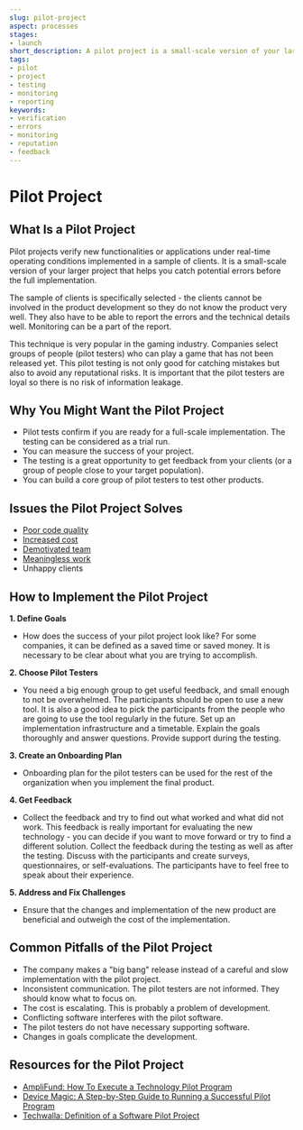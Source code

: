 ```yaml
---
slug: pilot-project
aspect: processes
stages:
- launch
short_description: A pilot project is a small-scale version of your larger project that helps you catch potential errors before the full implementation.
tags:
- pilot
- project
- testing
- monitoring
- reporting
keywords:
- verification
- errors
- monitoring
- reputation
- feedback
---
```

# Pilot Project
## What Is a Pilot Project

Pilot projects verify new functionalities or applications under real-time operating conditions implemented in a sample of clients. It is a small-scale version of your larger project that helps you catch potential errors before the full implementation.

The sample of clients is specifically selected - the clients cannot be involved in the product development so they do not know the product very well. They also have to be able to report the errors and the technical details well. Monitoring can be a part of the report.

This technique is very popular in the gaming industry. Companies select groups of people (pilot testers) who can play a game that has not been released yet. This pilot testing is not only good for catching mistakes but also to avoid any reputational risks. It is important that the pilot testers are loyal so there is no risk of information leakage.

## Why You Might Want the Pilot Project

- Pilot tests confirm if you are ready for a full-scale implementation. The testing can be considered as a trial run.
- You can measure the success of your project.
- The testing is a great opportunity to get feedback from your clients (or a group of people close to your target population).
- You can build a core group of pilot testers to test other products.

## Issues the Pilot Project Solves

- [Poor code quality](/issues/poor-code-quality)
- [Increased cost](/issues/increased-cost)
- [Demotivated team](/issues/demotivated-team)
- [Meaningless work](/issues/meaningless-work)
- Unhappy clients

## How to Implement the Pilot Project

**1. Define Goals**
  - How does the success of your pilot project look like? For some companies, it can be defined as a saved time or saved money. It is necessary to be clear about what you are trying to accomplish.

**2. Choose Pilot Testers**
  - You need a big enough group to get useful feedback, and small enough to not be overwhelmed. The participants should be open to use a new tool. It is also a good idea to pick the participants from the people who are going to use the tool regularly in the future. Set up an implementation infrastructure and a timetable. Explain the goals thoroughly and answer questions. Provide support during the testing.

**3. Create an Onboarding Plan**
  -  Onboarding plan for the pilot testers can be used for the rest of the organization when you implement the final product.

**4. Get Feedback**
  -  Collect the feedback and try to find out what worked and what did not work. This feedback is really important for evaluating the new technology - you can decide if you want to move forward or try to find a different solution. Collect the feedback during the testing as well as after the testing. Discuss with the participants and create surveys, questionnaires, or self-evaluations. The participants have to feel free to speak about their experience.

**5. Address and Fix Challenges**  
  - Ensure that the changes and implementation of the new product are beneficial and outweigh the cost of the implementation.

## Common Pitfalls of the Pilot Project

- The company makes a "big bang" release instead of a careful and slow implementation with the pilot project.
- Inconsistent communication. The pilot testers are not informed. They should know what to focus on.
- The cost is escalating. This is probably a problem of development.
- Conflicting software interferes with the pilot software.
- The pilot testers do not have necessary supporting software.
- Changes in goals complicate the development.

## Resources for the Pilot Project

- [AmpliFund: How To Execute a Technology Pilot Program](https://www.streamlinksoftware.com/amplifund/blog/how-to-execute-a-technology-pilot-program)
- [Device Magic: A Step-by-Step Guide to Running a Successful Pilot Program](https://blog.devicemagic.com/step-by-step-guide-to-running-a-pilot-program)
- [Techwalla: Definition of a Software Pilot Project](https://www.techwalla.com/articles/definition-of-a-software-pilot-project)
